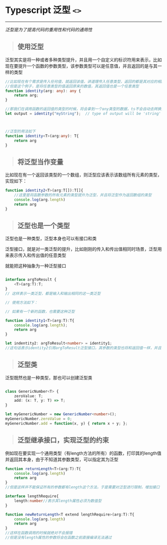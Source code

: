 # Typescript 泛型 `<>`

----

*泛型是为了提高代码的重用性和代码的通用性*

> ## 使用泛型

泛型其实是将一种或者多种类型提升，并且用一个自定义的标识符用来表示，比如现在要提升一个函数的参数类型，该参数类型可以是任意值，并且返回的是与其一样的类型

```typescript
//比如现在有个需求是传入任何值，就返回该值，讲道理传入任意类型，返回的都是其对应的相同类型
//但是这个例子，是将任意类型的值返回原来的数值，其返回值也是一个任意类型
function identity(arg: any): any {
    return arg;
}

//那我们在调用函数的返回值的类型的时候，将会拿到一个any类型的数据，ts不会自动去转换为string类型，因为
let output = identity("myString");  // type of output will be 'string'



//泛型的用法如下
function identity<T>(arg:any): T{
    return arg
}

```

> ## 将泛型当作变量

比如现在有一个返回该类型的一个数组，则泛型应该表示该数组所有元素的类型，实现如下：

```typescript
function identity2<T>(arg:T[]):T[]{
    //这里是将函数参数的所有元素的类型提升为泛型，并且将泛型作为返回数组的类型
    console.log(arg.length)
    return arg
}
```

> ## 泛型也是一个类型

泛型也是一种类型，泛型本身也可以有接口和类

泛型接口，就是对一类泛型的提升，比如刚刚的传入和传出值相同时场景，泛型用来表示传入和传出值的任意类型

就能把这种抽象为一种泛型接口

```typescript

interface argToResult {
    <T>(arg:T):T;
}
// 这样表示一类泛型，都是输入和输出相同的这一类泛型

// 使用方法如下：

// 如果有一个新的函数，也需要这种泛型

function identity1<T>(arg:T):T{
    console.log(arg.length);
    return arg
}

let indentity2: argToResult<number> = identity1;
//这句话表示identity2引用argToResult泛型接口，其参数的类型也将和返回值一样，并且传入了一个number表示指定类型的泛型

```
> ## 泛型类

泛型既然也是一种类型，那也可以创建泛型类

```typescript

class GenericNumber<T> {
    zeroValue: T;
    add: (x: T, y: T) => T;
}

let myGenericNumber = new GenericNumber<number>();
myGenericNumber.zeroValue = 0;
myGenericNumber.add = function(x, y) { return x + y; };
```

> ## 泛型继承接口，实现泛型的约束

例如现在要实现一个通用类型（有length方法的所有）的函数，打印其的length值并返回其本身，由于不知道其参数类型，可以指定其为泛型

```typescript
function returnLength<T>(arg:T):T{
    console.log(arg.length)
    return arg
}
//但是这样并不能保证所有的参数都有length这个方法，于是需要对泛型进行限制，增加接口

interface lengthRequire{
    length:number//表示其length属性必须为数值型
}

function newReturnLength<T extend lengthRequire>(arg:T):T{
    console.log(arg.length)
    return arg
}
//这样在函数调用的时候就绝对不会报错
//但是没有length属性的参数将会在函数之前直接编译无法通过
```

